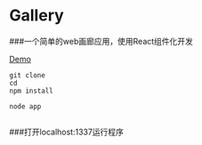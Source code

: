 # Gallery

###一个简单的web画廊应用，使用React组件化开发

[Demo](http://115.159.91.108:1337/)

```
git clone
cd
npm install

node app


```
###打开localhost:1337运行程序

